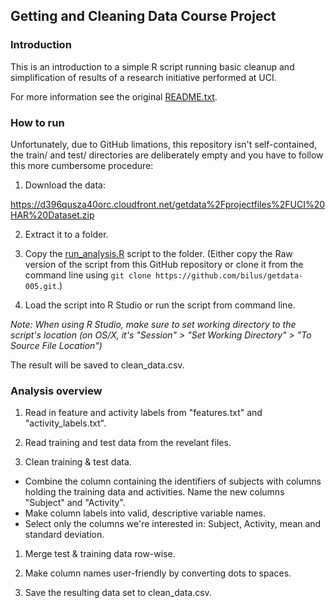 ## Getting and Cleaning Data Course Project

### Introduction

This is an introduction to a simple R script running basic cleanup and simplification of results of a research initiative performed at UCI.

For more information see the original [README.txt](https://github.com/bilus/getdata-006/blob/master/README.md).

### How to run

Unfortunately, due to GitHub limations, this repository isn't self-contained, the train/ and test/ directories are deliberately empty and you have to follow this more cumbersome procedure:

1. Download the data:

https://d396qusza40orc.cloudfront.net/getdata%2Fprojectfiles%2FUCI%20HAR%20Dataset.zip

2. Extract it to a folder.

3. Copy the [run_analysis.R](https://raw.githubusercontent.com/bilus/getdata-006/master/run_analysis.R) script to the folder. (Either copy the Raw version of the script from this GitHub repository or clone it from the command line using `git clone https://github.com/bilus/getdata-005.git`.)

4. Load the script into R Studio or run the script from command line. 

*Note: When using R Studio, make sure to set working directory to the script's location (on OS/X, it's "Session" > "Set Working Directory" > "To Source File Location")*

The result will be saved to clean_data.csv.

### Analysis overview

1. Read in feature and activity labels from "features.txt" and "activity_labels.txt".

1. Read training and test data from the revelant files.

1. Clean training & test data.

- Combine the column containing the identifiers of subjects with columns holding the training data and activities. Name the new columns "Subject" and "Activity".
- Make column labels into valid, descriptive variable names.
- Select only the columns we're interested in: Subject, Activity, mean and standard deviation.

1. Merge test & training data row-wise.

1. Make column names user-friendly by converting dots to spaces. 

1. Save the resulting data set to clean_data.csv.


